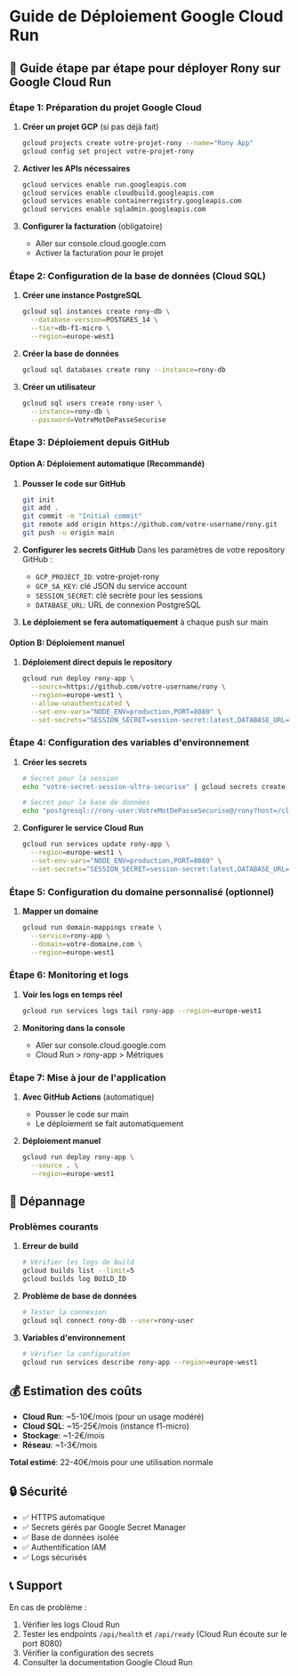 # Guide de Déploiement Google Cloud Run

## 🚀 Guide étape par étape pour déployer Rony sur Google Cloud Run

### Étape 1: Préparation du projet Google Cloud

1. **Créer un projet GCP** (si pas déjà fait)
   ```bash
   gcloud projects create votre-projet-rony --name="Rony App"
   gcloud config set project votre-projet-rony
   ```

2. **Activer les APIs nécessaires**
   ```bash
   gcloud services enable run.googleapis.com
   gcloud services enable cloudbuild.googleapis.com
   gcloud services enable containerregistry.googleapis.com
   gcloud services enable sqladmin.googleapis.com
   ```

3. **Configurer la facturation** (obligatoire)
   - Aller sur console.cloud.google.com
   - Activer la facturation pour le projet

### Étape 2: Configuration de la base de données (Cloud SQL)

1. **Créer une instance PostgreSQL**
   ```bash
   gcloud sql instances create rony-db \
     --database-version=POSTGRES_14 \
     --tier=db-f1-micro \
     --region=europe-west1
   ```

2. **Créer la base de données**
   ```bash
   gcloud sql databases create rony --instance=rony-db
   ```

3. **Créer un utilisateur**
   ```bash
   gcloud sql users create rony-user \
     --instance=rony-db \
     --password=VotreMotDePasseSecurise
   ```

### Étape 3: Déploiement depuis GitHub

#### Option A: Déploiement automatique (Recommandé)

1. **Pousser le code sur GitHub**
   ```bash
   git init
   git add .
   git commit -m "Initial commit"
   git remote add origin https://github.com/votre-username/rony.git
   git push -u origin main
   ```

2. **Configurer les secrets GitHub**
   Dans les paramètres de votre repository GitHub :
   - `GCP_PROJECT_ID`: votre-projet-rony
   - `GCP_SA_KEY`: clé JSON du service account
   - `SESSION_SECRET`: clé secrète pour les sessions
   - `DATABASE_URL`: URL de connexion PostgreSQL

3. **Le déploiement se fera automatiquement** à chaque push sur main

#### Option B: Déploiement manuel

1. **Déploiement direct depuis le repository**
   ```bash
   gcloud run deploy rony-app \
     --source=https://github.com/votre-username/rony \
     --region=europe-west1 \
     --allow-unauthenticated \
     --set-env-vars="NODE_ENV=production,PORT=8080" \
     --set-secrets="SESSION_SECRET=session-secret:latest,DATABASE_URL=database-url:latest"
   ```

### Étape 4: Configuration des variables d'environnement

1. **Créer les secrets**
   ```bash
   # Secret pour la session
   echo "votre-secret-session-ultra-securise" | gcloud secrets create session-secret --data-file=-
   
   # Secret pour la base de données
   echo "postgresql://rony-user:VotreMotDePasseSecurise@/rony?host=/cloudsql/votre-projet-rony:europe-west1:rony-db" | gcloud secrets create database-url --data-file=-
   ```

2. **Configurer le service Cloud Run**
   ```bash
   gcloud run services update rony-app \
     --region=europe-west1 \
     --set-env-vars="NODE_ENV=production,PORT=8080" \
     --set-secrets="SESSION_SECRET=session-secret:latest,DATABASE_URL=database-url:latest"
   ```

### Étape 5: Configuration du domaine personnalisé (optionnel)

1. **Mapper un domaine**
   ```bash
   gcloud run domain-mappings create \
     --service=rony-app \
     --domain=votre-domaine.com \
     --region=europe-west1
   ```

### Étape 6: Monitoring et logs

1. **Voir les logs en temps réel**
   ```bash
   gcloud run services logs tail rony-app --region=europe-west1
   ```

2. **Monitoring dans la console**
   - Aller sur console.cloud.google.com
   - Cloud Run > rony-app > Métriques

### Étape 7: Mise à jour de l'application

1. **Avec GitHub Actions** (automatique)
   - Pousser le code sur main
   - Le déploiement se fait automatiquement

2. **Déploiement manuel**
   ```bash
   gcloud run deploy rony-app \
     --source . \
     --region=europe-west1
   ```

## 🔧 Dépannage

### Problèmes courants

1. **Erreur de build**
   ```bash
   # Vérifier les logs de build
   gcloud builds list --limit=5
   gcloud builds log BUILD_ID
   ```

2. **Problème de base de données**
   ```bash
   # Tester la connexion
   gcloud sql connect rony-db --user=rony-user
   ```

3. **Variables d'environnement**
   ```bash
   # Vérifier la configuration
   gcloud run services describe rony-app --region=europe-west1
   ```

## 💰 Estimation des coûts

- **Cloud Run**: ~5-10€/mois (pour un usage modéré)
- **Cloud SQL**: ~15-25€/mois (instance f1-micro)
- **Stockage**: ~1-2€/mois
- **Réseau**: ~1-3€/mois

**Total estimé**: 22-40€/mois pour une utilisation normale

## 🔒 Sécurité

- ✅ HTTPS automatique
- ✅ Secrets gérés par Google Secret Manager
- ✅ Base de données isolée
- ✅ Authentification IAM
- ✅ Logs sécurisés

## 📞 Support

En cas de problème :
1. Vérifier les logs Cloud Run
2. Tester les endpoints `/api/health` et `/api/ready` (Cloud Run écoute sur le port 8080)
3. Vérifier la configuration des secrets
4. Consulter la documentation Google Cloud Run